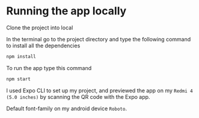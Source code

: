 # Running the app locally 

Clone the project into local

In the terminal go to the project directory and type the following command to install all the dependencies

```bash
npm install
```

To run the app type this command

```bash
npm start
```

I used Expo CLI to set up my project, and previewed the app on my `Redmi 4 (5.0 inches)` by scanning the QR code with the Expo app. 

Default font-family on my android device `Roboto`.
